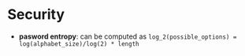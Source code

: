 # Security

- **pasword entropy**: can be computed as `log_2(possible_options) = log(alphabet_size)/log(2) * length`

